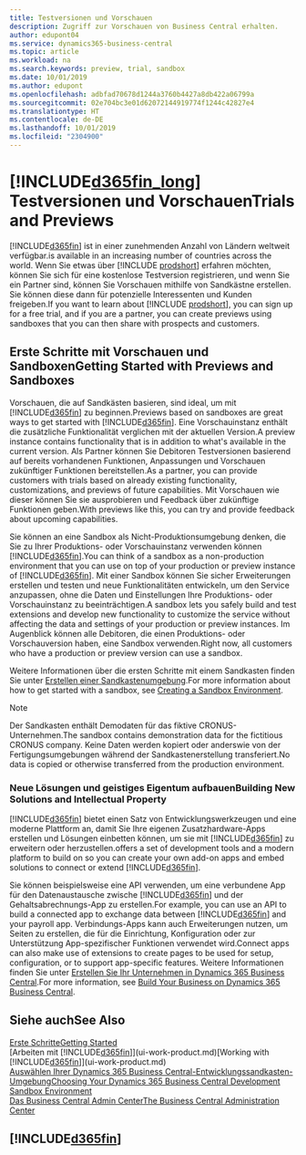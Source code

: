 ```yaml
---
title: Testversionen und Vorschauen
description: Zugriff zur Vorschauen von Business Central erhalten.
author: edupont04
ms.service: dynamics365-business-central
ms.topic: article
ms.workload: na
ms.search.keywords: preview, trial, sandbox
ms.date: 10/01/2019
ms.author: edupont
ms.openlocfilehash: adbfad70678d1244a3760b4427a8db422a06799a
ms.sourcegitcommit: 02e704bc3e01d62072144919774f1244c42827e4
ms.translationtype: HT
ms.contentlocale: de-DE
ms.lasthandoff: 10/01/2019
ms.locfileid: "2304900"
---
```

# <a name="included365fin_longincludesd365fin_long_mdmd-trials-and-previews"></a>[!INCLUDE[d365fin_long](includes/d365fin_long_md.md)] <span data-ttu-id="5c44f-103">Testversionen und Vorschauen</span><span class="sxs-lookup"><span data-stu-id="5c44f-103">Trials and Previews</span></span>

[!INCLUDE[d365fin](includes/d365fin_md.md)] <span data-ttu-id="5c44f-104">ist in einer zunehmenden Anzahl von Ländern weltweit verfügbar.</span><span class="sxs-lookup"><span data-stu-id="5c44f-104">is available in an increasing number of countries across the world.</span></span> <span data-ttu-id="5c44f-105">Wenn Sie etwas über [!INCLUDE [prodshort](includes/prodshort.md)] erfahren möchten, können Sie sich für eine kostenlose Testversion registrieren, und wenn Sie ein Partner sind, können Sie Vorschauen mithilfe von Sandkästne erstellen. Sie können diese dann für potenzielle Interessenten und Kunden freigeben.</span><span class="sxs-lookup"><span data-stu-id="5c44f-105">If you want to learn about [!INCLUDE [prodshort](includes/prodshort.md)], you can sign up for a free trial, and if you are a partner, you can create previews using sandboxes that you can then share with prospects and customers.</span></span>  

## <a name="getting-started-with-previews-and-sandboxes"></a><span data-ttu-id="5c44f-106">Erste Schritte mit Vorschauen und Sandboxen</span><span class="sxs-lookup"><span data-stu-id="5c44f-106">Getting Started with Previews and Sandboxes</span></span>

<span data-ttu-id="5c44f-107">Vorschauen, die auf Sandkästen basieren, sind ideal, um mit [!INCLUDE[d365fin](includes/d365fin_md.md)] zu beginnen.</span><span class="sxs-lookup"><span data-stu-id="5c44f-107">Previews based on sandboxes are great ways to get started with [!INCLUDE[d365fin](includes/d365fin_md.md)].</span></span> <span data-ttu-id="5c44f-108">Eine Vorschauinstanz enthält die zusätzliche Funktionalität verglichen mit der aktuellen Version.</span><span class="sxs-lookup"><span data-stu-id="5c44f-108">A preview instance contains functionality that is in addition to what's available in the current version.</span></span> <span data-ttu-id="5c44f-109">Als Partner können Sie Debitoren Testversionen basierend auf bereits vorhandenen Funktionen, Anpassungen und Vorschauen zukünftiger Funktionen bereitstellen.</span><span class="sxs-lookup"><span data-stu-id="5c44f-109">As a partner, you can provide customers with trials based on already existing functionality, customizations, and previews of future capabilities.</span></span> <span data-ttu-id="5c44f-110">Mit Vorschauen wie dieser können Sie sie ausprobieren und Feedback über zukünftige Funktionen geben.</span><span class="sxs-lookup"><span data-stu-id="5c44f-110">With previews like this, you can try and provide feedback about upcoming capabilities.</span></span>  

<!--To get started with a preview, go to [this page](https://go.microsoft.com/fwlink/?linkid=866045) and provide your work email address. To learn more about [!INCLUDE[d365fin](includes/d365fin_md.md)] and the capabilities it offers, refer to the documentation here on this site.-->

<span data-ttu-id="5c44f-111">Sie können an eine Sandbox als Nicht-Produktionsumgebung denken, die Sie zu Ihrer Produktions- oder Vorschauinstanz verwenden können [!INCLUDE[d365fin](includes/d365fin_md.md)].</span><span class="sxs-lookup"><span data-stu-id="5c44f-111">You can think of a sandbox as a non-production environment that you can use on top of your production or preview instance of [!INCLUDE[d365fin](includes/d365fin_md.md)].</span></span> <span data-ttu-id="5c44f-112">Mit einer Sandbox können Sie sicher Erweiterungen erstellen und testen und neue Funktionalitäten entwickeln, um den Service anzupassen, ohne die Daten und Einstellungen Ihre Produktions- oder Vorschauinstanz zu beeinträchtigen.</span><span class="sxs-lookup"><span data-stu-id="5c44f-112">A sandbox lets you safely build and test extensions and develop new functionality to customize the service without affecting the data and settings of your production or preview instances.</span></span> <span data-ttu-id="5c44f-113">Im Augenblick können alle Debitoren, die einen Produktions- oder Vorschauversion haben, eine Sandbox verwenden.</span><span class="sxs-lookup"><span data-stu-id="5c44f-113">Right now, all customers who have a production or preview version can use a sandbox.</span></span>

<span data-ttu-id="5c44f-114">Weitere Informationen über die ersten Schritte mit einem Sandkasten finden Sie unter [Erstellen einer Sandkastenumgebung](across-how-create-sandbox-environment.md).</span><span class="sxs-lookup"><span data-stu-id="5c44f-114">For more information about how to get started with a sandbox, see [Creating a Sandbox Environment](across-how-create-sandbox-environment.md).</span></span>  

> [!NOTE]
> <span data-ttu-id="5c44f-115">Der Sandkasten enthält Demodaten für das fiktive CRONUS-Unternehmen.</span><span class="sxs-lookup"><span data-stu-id="5c44f-115">The sandbox contains demonstration data for the fictitious CRONUS company.</span></span> <span data-ttu-id="5c44f-116">Keine Daten werden kopiert oder anderswie von der Fertigungsumgebungen während der Sandkastenerstellung transferiert.</span><span class="sxs-lookup"><span data-stu-id="5c44f-116">No data is copied or otherwise transferred from the production environment.</span></span>  

### <a name="building-new-solutions-and-intellectual-property"></a><span data-ttu-id="5c44f-117">Neue Lösungen und geistiges Eigentum aufbauen</span><span class="sxs-lookup"><span data-stu-id="5c44f-117">Building New Solutions and Intellectual Property</span></span>

[!INCLUDE[d365fin](includes/d365fin_md.md)] <span data-ttu-id="5c44f-118">bietet einen Satz von Entwicklungswerkzeugen und eine moderne Plattform an, damit Sie Ihre eigenen Zusatzhardware-Apps erstellen und Lösungen einbetten können, um sie mit [!INCLUDE[d365fin](includes/d365fin_md.md)] zu erweitern oder herzustellen.</span><span class="sxs-lookup"><span data-stu-id="5c44f-118">offers a set of development tools and a modern platform to build on so you can create your own add-on apps and embed solutions to connect or extend [!INCLUDE[d365fin](includes/d365fin_md.md)].</span></span>  

<span data-ttu-id="5c44f-119">Sie können beispielsweise eine API verwenden, um eine verbundene App für den Datenaustausche zwische [!INCLUDE[d365fin](includes/d365fin_md.md)] und der Gehaltsabrechnungs-App zu erstellen.</span><span class="sxs-lookup"><span data-stu-id="5c44f-119">For example, you can use an API to build a connected app to exchange data between [!INCLUDE[d365fin](includes/d365fin_md.md)] and your payroll app.</span></span> <span data-ttu-id="5c44f-120">Verbindungs-Apps kann auch Erweiterungen nutzen, um Seiten zu erstellen, die für die Einrichtung, Konfiguration oder zur Unterstützung App-spezifischer Funktionen verwendet wird.</span><span class="sxs-lookup"><span data-stu-id="5c44f-120">Connect apps can also make use of extensions to create pages to be used for setup, configuration, or to support app-specific features.</span></span> <span data-ttu-id="5c44f-121">Weitere Informationen finden Sie unter [Erstellen Sie Ihr Unternehmen in Dynamics 365 Business Central](/dynamics365/business-central/dev-itpro/developer/readiness/readiness-welcome).</span><span class="sxs-lookup"><span data-stu-id="5c44f-121">For more information, see [Build Your Business on Dynamics 365 Business Central](/dynamics365/business-central/dev-itpro/developer/readiness/readiness-welcome).</span></span>

## <a name="see-also"></a><span data-ttu-id="5c44f-122">Siehe auch</span><span class="sxs-lookup"><span data-stu-id="5c44f-122">See Also</span></span>

[<span data-ttu-id="5c44f-123">Erste Schritte</span><span class="sxs-lookup"><span data-stu-id="5c44f-123">Getting Started</span></span>](product-get-started.md)  
<span data-ttu-id="5c44f-124">[Arbeiten mit [!INCLUDE[d365fin](includes/d365fin_md.md)]](ui-work-product.md)</span><span class="sxs-lookup"><span data-stu-id="5c44f-124">[Working with [!INCLUDE[d365fin](includes/d365fin_md.md)]](ui-work-product.md)</span></span>  
[<span data-ttu-id="5c44f-125">Auswählen Ihrer Dynamics 365 Business Central-Entwicklungssandkasten-Umgebung</span><span class="sxs-lookup"><span data-stu-id="5c44f-125">Choosing Your Dynamics 365 Business Central Development Sandbox Environment</span></span>](/dynamics365/business-central/dev-itpro/developer/devenv-sandbox-overview)  
[<span data-ttu-id="5c44f-126">Das Business Central Admin Center</span><span class="sxs-lookup"><span data-stu-id="5c44f-126">The Business Central Administration Center</span></span>](/dynamics365/business-central/dev-itpro/administration/tenant-admin-center)  

## [!INCLUDE[d365fin](includes/free_trial_md.md)]  
